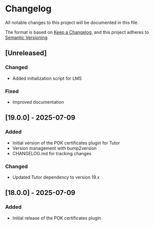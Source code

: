 # Changelog

All notable changes to this project will be documented in this file.

The format is based on [Keep a Changelog](https://keepachangelog.com/en/1.0.0/),
and this project adheres to [Semantic Versioning](https://semver.org/spec/v2.0.0.html).

## [Unreleased]

### Changed
- Added initialization script for LMS

### Fixed
- Improved documentation

## [19.0.0] - 2025-07-09

### Added
- Initial version of the POK certificates plugin for Tutor
- Version management with bump2version
- CHANGELOG.md for tracking changes

### Changed
- Updated Tutor dependency to version 19.x

## [18.0.0] - 2025-07-09

### Added
- Initial release of the POK certificates plugin
